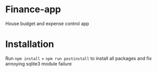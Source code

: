 # Finance-app
House budget and expense control app
# Installation
Run `npm install` + `npm run postinstall` to install all packages and fix annoying sqlite3 module failure
